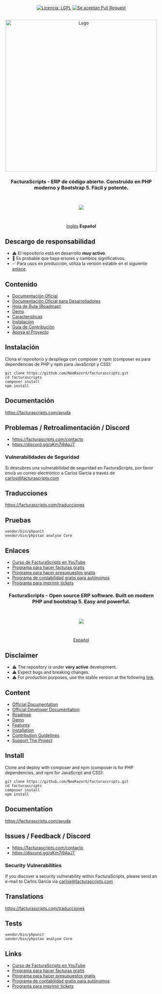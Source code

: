 <p align="center">
  <br/>
  <a href="https://opensource.org/licenses/LGPL"><img src="https://img.shields.io/badge/license-LGPL-green.svg?color=2670c9&style=for-the-badge&label=License&logoColor=000000&labelColor=ececec" alt="Licencia: LGPL"></a>
  <a href="https://github.com/NeoRazorX/facturascripts/pulls"><img alt="Se aceptan Pull Request" src="https://img.shields.io/badge/PR´s_Welcome-brightgreen?style=for-the-badge"></a>
  <br/>  
  <br/>
</p>

<p align="center">
  <img src="https://upload.wikimedia.org/wikipedia/commons/d/de/Logo-FacturaScripts.png" width="500" title="Logo">
</p>

<h3 align="center">FacturaScripts - ERP de código abierto. Construido en PHP moderno y Bootstrap 5. Fácil y potente.</h3>
<br/>

<p align="center">
<a href="https://facturascripts.com">
<img src="https://facturascripts.com/Dinamic/Assets/Images/factura-en-segundos.png">
</a>
</p>
<br/>

<p align="center">
  <a href="README.md">Inglés</a>
  <b>Español</b>
</p>

## Descargo de responsabilidad
- ⚠️ El repositorio está en desarrollo **muy activo**.
- 🐞 Es probable que haya errores y cambios significativos.
- ✅ Para usos en producción, utiliza la versión estable en el siguiente <a href="https://facturascripts.com/descargar">enlace</a>.

## Contenido
- [Documentación Oficial](https://facturascripts.com/ayuda)
- [Documentación Oficial para Desarrolladores](https://facturascripts.com/ayuda-dev)
- [Hoja de Ruta (Roadmap)](https://facturascripts.com/roadmap)
- [Demo](https://facturascripts.com/probar-online)
- [Características](https://facturascripts.com/programa-para-hacer-facturas)
- [Instalación](#install)
- [Guía de Contribución](https://facturascripts.com/colabora)
- [Apoya el Proyecto](https://facturascripts.com/contacto)

## Instalación
Clona el repositorio y despliega con composer y npm (composer es para dependencias de PHP y npm para JavaScript y CSS):
```
git clone https://github.com/NeoRazorX/facturascripts.git
cd facturascripts
composer install
npm install
```

## Documentación
https://facturascripts.com/ayuda

## Problemas / Retroalimentación / Discord
- https://facturascripts.com/contacto
- https://discord.gg/qKm7j9AaJT

### Vulnerabilidades de Seguridad
Si descubres una vulnerabilidad de seguridad en FacturaScripts, por favor envía un correo electrónico a Carlos García a través de [carlos@facturascripts.com](mailto:carlos@facturascripts.com)

## Traducciones
https://facturascripts.com/traducciones

## Pruebas
```
vendor/bin/phpunit
vendor/bin/phpstan analyse Core
```

## Enlaces
- [Curso de FacturaScripts en YouTube](https://www.youtube.com/watch?v=rGopZA3ErzE&list=PLNxcJ5CWZ8V6nfeVu6vieKI_d8a_ObLfY)
- [Programa para hacer facturas gratis](https://facturascripts.com/programa-para-hacer-facturas)
- [Programa para hacer presupuestos gratis](https://facturascripts.com/programa-de-presupuestos)
- [Programa de contabilidad gratis para autónomos](https://facturascripts.com/software-contabilidad)
- [Programa para imprimir tickets](https://facturascripts.com/remote-printer)
<h3 align="center">FacturaScripts - Open source ERP software. Built on modern PHP and bootstrap 5. Easy and powerful.</h3>
<br/>

<p align="center">
<a href="https://facturascripts.com">
<img src="https://facturascripts.com/Dinamic/Assets/Images/factura-en-segundos.png">
</a>
</p>
<br/>

<p align="center">
  <a href="README_ES.md">Español</a>
</p>

## Disclaimer
- ⚠️ The repository is under **very active** development.
- ⚠️ Expect bugs and breaking changes.
- ⚠️ For production purposes, use the stable version at the following <a href="https://facturascripts.com/descargar">link</a>.

## Content
- [Official Documentation](https://facturascripts.com/ayuda)
- [Official Developer Documentation](https://facturascripts.com/ayuda-dev)
- [Roadmap](https://facturascripts.com/roadmap)
- [Demo](https://facturascripts.com/probar-online)
- [Features](https://facturascripts.com/programa-para-hacer-facturas)
- [Installation](#install)
- [Contribution Guidelines](https://facturascripts.com/colabora)
- [Support The Project](https://facturascripts.com/contacto)
  
## Install
Clone and deploy with composer and npm (composer is for PHP dependencies, and npm for JavaScript and CSS):
```
git clone https://github.com/NeoRazorX/facturascripts.git
cd facturascripts
composer install
npm install
```

## Documentation
https://facturascripts.com/ayuda

## Issues / Feedback / Discord
- https://facturascripts.com/contacto
- https://discord.gg/qKm7j9AaJT

### Security Vulnerabilities
If you discover a security vulnerability within FacturaScripts, please send an e-mail to Carlos Garcia via [carlos@facturascripts.com](mailto:carlos@facturascripts.com)

## Translations
https://facturascripts.com/traducciones

## Tests
```
vendor/bin/phpunit
vendor/bin/phpstan analyse Core
```

## Links
- [Curso de FacturaScripts en YouTube](https://www.youtube.com/watch?v=rGopZA3ErzE&list=PLNxcJ5CWZ8V6nfeVu6vieKI_d8a_ObLfY)
- [Programa para hacer facturas gratis](https://facturascripts.com/programa-para-hacer-facturas)
- [Programa para hacer presupuestos gratis](https://facturascripts.com/programa-de-presupuestos)
- [Programa de contabilidad gratis para autónomos](https://facturascripts.com/software-contabilidad)
- [Programa para imprimir tickets](https://facturascripts.com/remote-printer)

